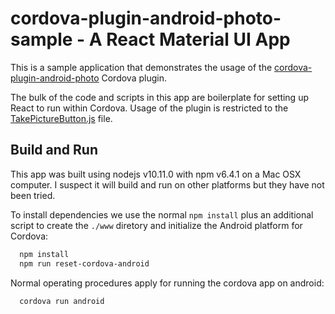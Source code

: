 # cordova-plugin-android-photo-sample - A React Material UI App

This is a sample application that demonstrates the usage of the [cordova-plugin-android-photo](https://github.com/shaunjohansen/cordova-plugin-android-photo) Cordova plugin.

The bulk of the code and scripts in this app are boilerplate for setting up React to run within Cordova. Usage of the plugin is restricted to the [TakePictureButton.js](./src/components/TakePictureButton.js) file.

## Build and Run

This app was built using nodejs v10.11.0 with npm v6.4.1 on a Mac OSX computer. I suspect it will build and run on other platforms but they have not been tried.

To install dependencies we use the normal `npm install` plus an additional script to create the `./www` diretory and initialize the Android platform for Cordova:

```bash
  npm install
  npm run reset-cordova-android
```

Normal operating procedures apply for running the cordova app on android:

```bash
  cordova run android
```
